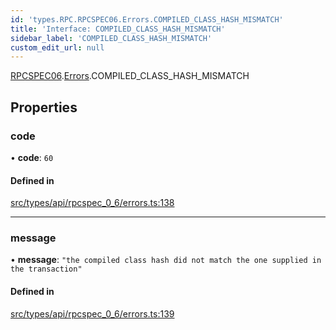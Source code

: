 ```yaml
---
id: 'types.RPC.RPCSPEC06.Errors.COMPILED_CLASS_HASH_MISMATCH'
title: 'Interface: COMPILED_CLASS_HASH_MISMATCH'
sidebar_label: 'COMPILED_CLASS_HASH_MISMATCH'
custom_edit_url: null
---
```


[RPCSPEC06](../namespaces/types.RPC.RPCSPEC06.md).[Errors](../namespaces/types.RPC.RPCSPEC06.Errors.md).COMPILED_CLASS_HASH_MISMATCH

## Properties

### code

• **code**: `60`

#### Defined in

[src/types/api/rpcspec_0_6/errors.ts:138](https://github.com/starknet-io/starknet.js/blob/v6.23.1/src/types/api/rpcspec_0_6/errors.ts#L138)

---

### message

• **message**: `"the compiled class hash did not match the one supplied in the transaction"`

#### Defined in

[src/types/api/rpcspec_0_6/errors.ts:139](https://github.com/starknet-io/starknet.js/blob/v6.23.1/src/types/api/rpcspec_0_6/errors.ts#L139)
